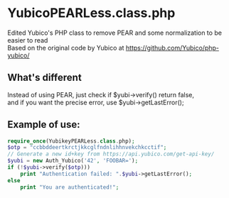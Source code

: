 YubicoPEARLess.class.php
========================

Edited Yubico's PHP class to remove PEAR and some normalization to be easier to read  
Based on the original code by Yubico at https://github.com/Yubico/php-yubico/

## What's different
Instead of using PEAR, just check if $yubi->verify() return false,  
and if you want the precise error, use $yubi->getLastError();

## Example of use:
```php
require_once(YubikeyPEARLess.class.php);
$otp = "ccbbddeertkrctjkkcglfndnlihhnvekchkcctif";
// Generate a new id+key from https://api.yubico.com/get-api-key/
$yubi = new Auth_Yubico('42', 'FOOBAR=');
if (!$yubi->verify($otp)))
	print "Authentication failed: ".$yubi->getLastError();
else
	print "You are authenticated!";
```
